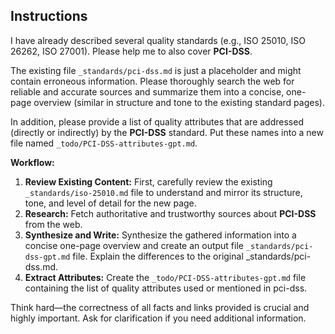 

## Instructions

I have already described several quality standards (e.g., ISO 25010, ISO 26262, ISO 27001). 
Please help me to also cover **PCI-DSS**.

The existing file `_standards/pci-dss.md` is just a placeholder and might contain erroneous information.
Please thoroughly search the web for reliable and accurate sources and summarize them into a concise, one-page overview (similar in structure and tone to the existing standard pages).

In addition, please provide a list of quality attributes that are addressed (directly or indirectly) by the **PCI-DSS** standard. Put these names into a new file named `_todo/PCI-DSS-attributes-gpt.md`.

**Workflow:**

1.  **Review Existing Content:** First, carefully review the existing `_standards/iso-25010.md` file to understand and mirror its structure, tone, and level of detail for the new page.
2.  **Research:** Fetch authoritative and trustworthy sources about **PCI-DSS** from the web.
3.  **Synthesize and Write:** Synthesize the gathered information into a concise one-page overview and create an output file  `_standards/pci-dss-gpt.md` file. Explain the differences to the original _standards/pci-dss.md.
4.  **Extract Attributes:** Create the `_todo/PCI-DSS-attributes-gpt.md` file containing the list of quality attributes used or mentioned in pci-dss.

Think hard—the correctness of all facts and links provided is crucial and highly important. Ask for clarification if you need additional information.

